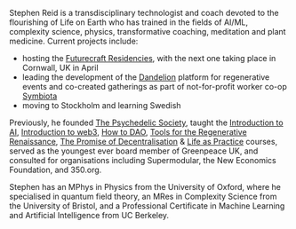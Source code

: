Stephen Reid is a transdisciplinary technologist and coach devoted to the flourishing of Life on Earth who has trained in the fields of AI/ML, complexity science, physics, transformative coaching, meditation and plant medicine. Current projects include:

- hosting the [Futurecraft Residencies](https://dandelion.events/e/futurecraft-apr-2024), with the next one taking place in Cornwall, UK in April
- leading the development of the [Dandelion](https://dandelion.events/) platform for regenerative events and co-created gatherings as part of not-for-profit worker co-op [Symbiota](https://symbiota.coop/)
- moving to Stockholm and learning Swedish

Previously, he founded [The Psychedelic Society](https://psychedelicsociety.org.uk/), taught the [Introduction to AI](https://dandelion.events/e/intro-to-ai),  [Introduction to web3](https://dandelion.earth/events/623c3fccf9cf930011212aa1), [How to DAO](https://docs.google.com/document/d/1jxbb3YkrjAT1TUe6W2yCFUAsXUhdVt5JYoJwmMfykoQ/edit), [Tools for the Regenerative Renaissance](https://dandelion.earth/events/5fd23eae6824a9000d43006e), [The Promise of Decentralisation](https://dandelion.earth/events/605f1caeed084e000d44e844) & [Life as Practice](https://stephenreid.net/life-as-practice) courses, served as the youngest ever board member of Greenpeace UK, and consulted for organisations including Supermodular, the New Economics Foundation, and 350.org.

Stephen has an MPhys in Physics from the University of Oxford, where he specialised in quantum field theory, an MRes in Complexity Science from the University of Bristol, and a Professional Certificate in Machine Learning and Artificial Intelligence from UC Berkeley.
